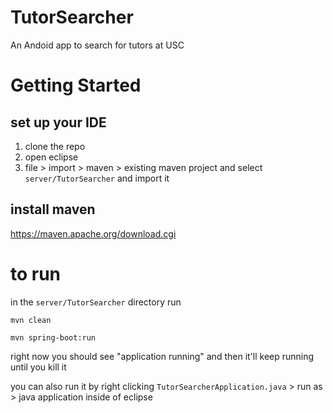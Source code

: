 # TutorSearcher
An Andoid app to search for tutors at USC


# Getting Started

## set up your IDE

1. clone the repo
2. open eclipse
3. file > import > maven > existing maven project and select `server/TutorSearcher` and import it

## install maven 

https://maven.apache.org/download.cgi

# to run

in the `server/TutorSearcher` directory run

``mvn clean``

``mvn spring-boot:run`` 

right now you should see "application running" and then it'll keep running until you kill it

you can also run it by right clicking `TutorSearcherApplication.java` > run as > java application inside of eclipse 
